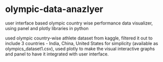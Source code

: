# olympic-data-anazlyer
user interface based olympic country wise performance data visualizer, using panel and plotly libraries in python

used olympic country-wise athlete dataset from kaggle, filtered it out to include 3 countries - India, China, United States for simplicity (available as olympics_dataset1.csv), used plotly to make the visual interactive graphs and panel to have it integrated with user interface.
